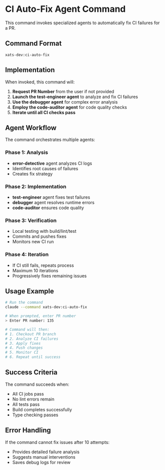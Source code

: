 # CI Auto-Fix Agent Command

This command invokes specialized agents to automatically fix CI failures for a PR.

## Command Format
```
xats-dev:ci-auto-fix
```

## Implementation

When invoked, this command will:

1. **Request PR Number** from the user if not provided
2. **Launch the test-engineer agent** to analyze and fix CI failures
3. **Use the debugger agent** for complex error analysis
4. **Employ the code-auditor agent** for code quality checks
5. **Iterate until all CI checks pass**

## Agent Workflow

The command orchestrates multiple agents:

### Phase 1: Analysis
- **error-detective** agent analyzes CI logs
- Identifies root causes of failures
- Creates fix strategy

### Phase 2: Implementation  
- **test-engineer** agent fixes test failures
- **debugger** agent resolves runtime errors
- **code-auditor** ensures code quality

### Phase 3: Verification
- Local testing with build/lint/test
- Commits and pushes fixes
- Monitors new CI run

### Phase 4: Iteration
- If CI still fails, repeats process
- Maximum 10 iterations
- Progressively fixes remaining issues

## Usage Example

```bash
# Run the command
claude --command xats-dev:ci-auto-fix

# When prompted, enter PR number
> Enter PR number: 135

# Command will then:
# 1. Checkout PR branch
# 2. Analyze CI failures
# 3. Apply fixes
# 4. Push changes
# 5. Monitor CI
# 6. Repeat until success
```

## Success Criteria

The command succeeds when:
- All CI jobs pass
- No lint errors remain
- All tests pass
- Build completes successfully
- Type checking passes

## Error Handling

If the command cannot fix issues after 10 attempts:
- Provides detailed failure analysis
- Suggests manual interventions
- Saves debug logs for review